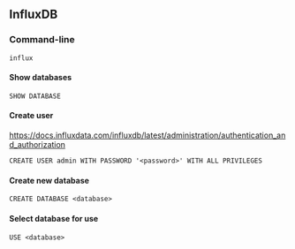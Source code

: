 ## InfluxDB

### Command-line

`influx`

#### Show databases

```
SHOW DATABASE
```

#### Create user

https://docs.influxdata.com/influxdb/latest/administration/authentication_and_authorization

```
CREATE USER admin WITH PASSWORD '<password>' WITH ALL PRIVILEGES
```

#### Create new database

```
CREATE DATABASE <database>
```

#### Select database for use

```
USE <database>
```
